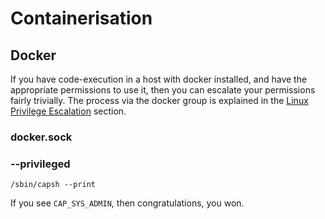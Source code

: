 # Containerisation



## Docker

If you have code-execution in a host with docker installed, and have the appropriate permissions to use it, then you can escalate your permissions fairly trivially.  The process via the docker group is explained in the [Linux Privilege Escalation](https://booj.gitbook.io/virgil/linux/privilege-escalation#docker) section.

### docker.sock

### --privileged

```text
/sbin/capsh --print
```

If you see `CAP_SYS_ADMIN`, then congratulations, you won.

